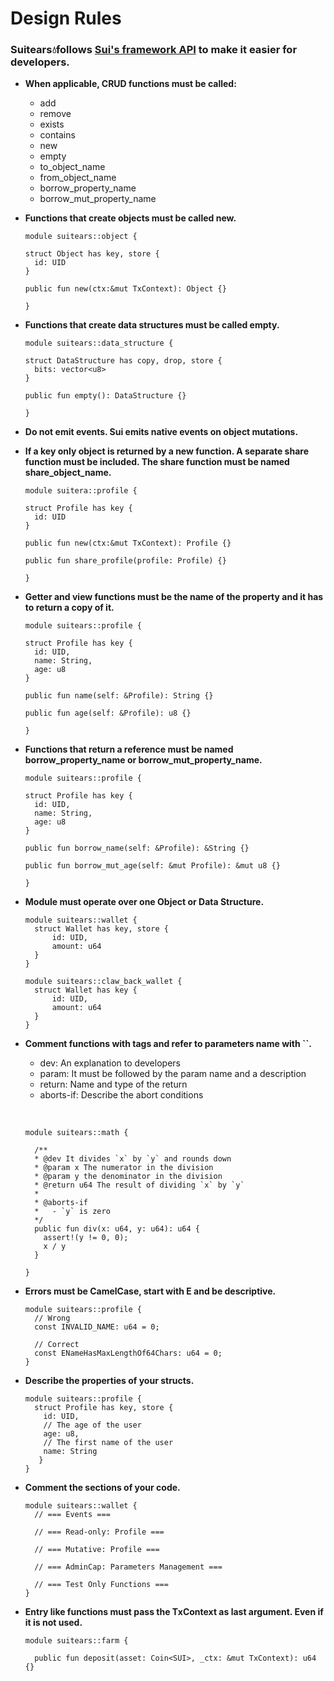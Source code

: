 # Design Rules

### Suitears💧follows [Sui's framework API](https://github.com/MystenLabs/sui/tree/main/crates/sui-framework/packages/sui-framework) to make it easier for developers.

- **When applicable, CRUD functions must be called:**

  - add
  - remove
  - exists
  - contains
  - new
  - empty
  - to_object_name
  - from_object_name
  - borrow_property_name
  - borrow_mut_property_name

- **Functions that create objects must be called new.**

  ```Move
  module suitears::object {

  struct Object has key, store {
  	id: UID
  }

  public fun new(ctx:&mut TxContext): Object {}

  }
  ```

- **Functions that create data structures must be called empty.**

  ```Move
  module suitears::data_structure {

  struct DataStructure has copy, drop, store {
  	bits: vector<u8>
  }

  public fun empty(): DataStructure {}

  }
  ```

- **Do not emit events. Sui emits native events on object mutations.**

- **If a key only object is returned by a new function. A separate share function must be included. The share function must be named share_object_name.**

  ```Move
  module suitera::profile {

  struct Profile has key {
  	id: UID
  }

  public fun new(ctx:&mut TxContext): Profile {}

  public fun share_profile(profile: Profile) {}

  }
  ```

- **Getter and view functions must be the name of the property and it has to return a copy of it.**

  ```Move
  module suitears::profile {

  struct Profile has key {
  	id: UID,
  	name: String,
  	age: u8
  }

  public fun name(self: &Profile): String {}

  public fun age(self: &Profile): u8 {}

  }
  ```

- **Functions that return a reference must be named borrow_property_name or borrow_mut_property_name.**

  ```Move
  module suitears::profile {

  struct Profile has key {
  	id: UID,
  	name: String,
  	age: u8
  }

  public fun borrow_name(self: &Profile): &String {}

  public fun borrow_mut_age(self: &mut Profile): &mut u8 {}

  }
  ```

- **Module must operate over one Object or Data Structure.**

  ```Move
  module suitears::wallet {
  	struct Wallet has key, store {
  		id: UID,
  		amount: u64
  	}
  }

  module suitears::claw_back_wallet {
  	struct Wallet has key {
  		id: UID,
  		amount: u64
  	}
  }
  ```

- **Comment functions with tags and refer to parameters name with ``.**

  - dev: An explanation to developers
  - param: It must be followed by the param name and a description
  - return: Name and type of the return
  - aborts-if: Describe the abort conditions

  &nbsp;

  ```Move
  module suitears::math {

    /**
    * @dev It divides `x` by `y` and rounds down
    * @param x The numerator in the division
    * @param y the denominator in the division
    * @return u64 The result of dividing `x` by `y`
    *
    * @aborts-if
    *   - `y` is zero
    */
    public fun div(x: u64, y: u64): u64 {
      assert!(y != 0, 0);
      x / y
    }

  }
  ```

- **Errors must be CamelCase, start with E and be descriptive.**

  ```Move
  module suitears::profile {
    // Wrong
    const INVALID_NAME: u64 = 0;

    // Correct
    const ENameHasMaxLengthOf64Chars: u64 = 0;
  }
  ```

- **Describe the properties of your structs.**

  ```Move
  module suitears::profile {
    struct Profile has key, store {
      id: UID,
      // The age of the user
      age: u8,
      // The first name of the user
      name: String
     }
  }
  ```

- **Comment the sections of your code.**

  ```Move
  module suitears::wallet {
    // === Events ===

    // === Read-only: Profile ===

    // === Mutative: Profile ===

    // === AdminCap: Parameters Management ===

    // === Test Only Functions ===
  }
  ```

- **Entry like functions must pass the TxContext as last argument. Even if it is not used.**

  ```Move
  module suitears::farm {

    public fun deposit(asset: Coin<SUI>, _ctx: &mut TxContext): u64 {}
  ```
